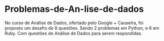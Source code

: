 # Problemas-de-An-lise-de-dados
No curso de Análise de Dados, ofertado pelo Google + Causeira, foi proposto um desafio de 8 questões. Sendo 2 problemas em Python, e 6 em Ruby. Com questões de Análise de Dados para serem respondidas.
